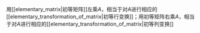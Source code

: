 用[[elementary_matrix|初等矩阵]]左乘$A$，相当于对$A$进行相应的[[elementary_transformation_of_matrix|初等行变换]]；用初等矩阵右乘$A$，相当于对$A$进行相应的[[elementary_transformation_of_matrix|初等列变换]]